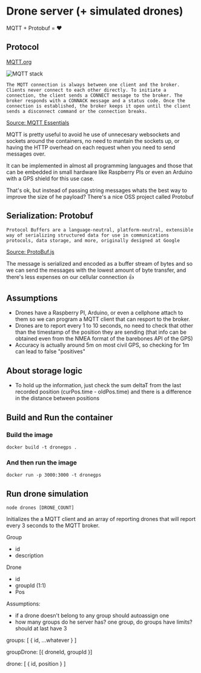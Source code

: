 # Drone server (+ simulated drones)

MQTT + Protobuf = :heart:

## Protocol

[MQTT.org](https://mqtt.org/)

![MQTT stack](https://www.hivemq.com/wp-content/uploads/mqtt-tcp-ip-stack.png)

```text
The MQTT connection is always between one client and the broker. Clients never connect to each other directly. To initiate a connection, the client sends a CONNECT message to the broker. The broker responds with a CONNACK message and a status code. Once the connection is established, the broker keeps it open until the client sends a disconnect command or the connection breaks.
```

[Source: MQTT Essentials](https://www.hivemq.com/blog/mqtt-essentials-part-3-client-broker-connection-establishment)

MQTT is pretty useful to avoid he use of unnecesary websockets and sockets around the containers, no need to mantain the sockets up, or having the HTTP overhead on each request when you need to send messages over.

It can be implemented in almost all programming languages and those that can be embedded in small hardware like Raspberry PIs or even an Arduino with a GPS shield for this use case.

That's ok, but instead of passing string messages whats the best way to improve the size of he payload? There's a nice OSS project called Protobuf

## Serialization: Protobuf

```text
Protocol Buffers are a language-neutral, platform-neutral, extensible way of serializing structured data for use in communications protocols, data storage, and more, originally designed at Google
```

[Source: ProtoBuf.js](https://github.com/dcodeIO/ProtoBuf.js/)

The message is serialized and encoded as a buffer stream of bytes and so we can send the messages with the lowest amount of byte transfer, and there's less expenses on our cellular connection :+1:

## Assumptions

- Drones have a Raspberry PI, Arduino, or even a cellphone attach to them so we can program a MQTT client that can resport to the broker.
- Drones are to report every 1 to 10 seconds, no need to check that other than the timestamp of the position they are sending (that info can be obtained even from the NMEA format of the barebones API of the GPS)
- Accuracy is actually around 5m on most civil GPS, so checking for 1m can lead to false "positives"

## About storage logic

- To hold up the information, just check the sum deltaT from the last recorded position (curPos.time - oldPos.time) and there is a difference in the distance between positions

## Build and Run the container

### Build the image

`docker build -t dronegps .`

### And then run the image

`docker run -p 3000:3000 -t dronegps`

## Run drone simulation

`node drones [DRONE_COUNT]`

Initializes the a MQTT client and an array of reporting drones that will report every 3 seconds to the MQTT broker.



Group
- id
- description

Drone
- id
- groupId (1:1)
- Pos

Assumptions:
- if a drone doesn't belong to any group should autoassign one
- how many groups do he server has? one group, do groups have limits? should at last have 3

groups: [ {
    id, ...whatever
} ]

groupDrone: [{
    droneId, groupId
}]

drone: [
    {
        id, position
    }
]